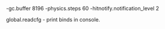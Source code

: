 -gc.buffer 8196 -physics.steps 60 -hitnotify.notification_level 2

global.readcfg - print binds in console.
